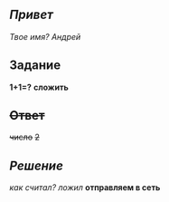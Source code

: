 ## *Привет* 
 *Твое имя?*
 *Андрей*
## **Задание**
 **1+1=?**
 **сложить**
##  ~~Ответ~~ 
 ~~число~~
 ~~2~~
## *Решение*
 *как считал?*
 *ложил*
  **отправляем в сеть**